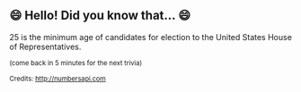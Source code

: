 ## :smile: Hello! Did you know that... :smile:
25 is the minimum age of candidates for election to the United States House of Representatives.

<sup>(come back in 5 minutes for the next trivia)</sup>


<sup>Credits: http://numbersapi.com</sup>
